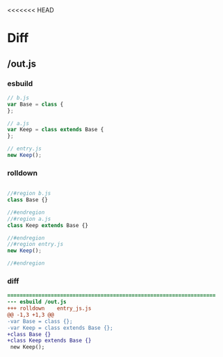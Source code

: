 <<<<<<< HEAD
# Diff
## /out.js
### esbuild
```js
// b.js
var Base = class {
};

// a.js
var Keep = class extends Base {
};

// entry.js
new Keep();
```
### rolldown
```js

//#region b.js
class Base {}

//#endregion
//#region a.js
class Keep extends Base {}

//#endregion
//#region entry.js
new Keep();

//#endregion

```
### diff
```diff
===================================================================
--- esbuild	/out.js
+++ rolldown	entry_js.js
@@ -1,3 +1,3 @@
-var Base = class {};
-var Keep = class extends Base {};
+class Base {}
+class Keep extends Base {}
 new Keep();

```